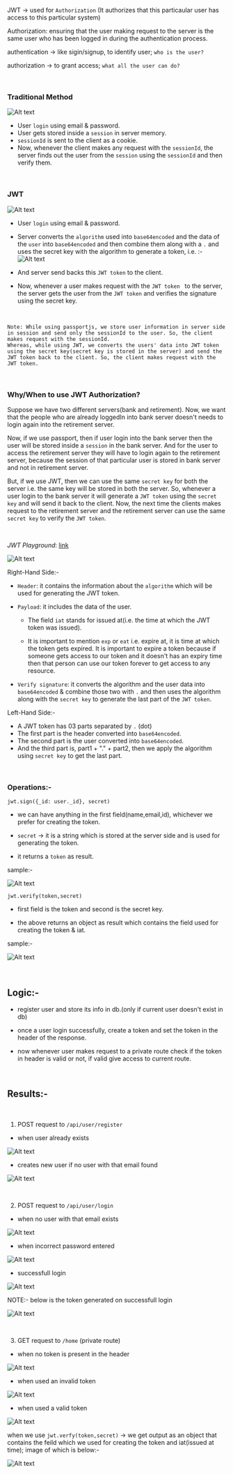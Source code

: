 JWT -> used for ```Authorization``` (It authorizes that this particaular user has access to this particular system)

Authorization: ensuring that the user making request to the server is the same user who has been logged in during the authentication process.

authentication -> like sigin/signup, to identify user; ```who is the user?```


authorization -> to grant access; ```what all the user can do?```

<br>

<h3>Traditional Method</h3>

![Alt text](images/image-2.png)

- User ```login``` using email & password.
- User gets stored inside a ```session``` in server memory.
- ```sessionId``` is sent to the client as a cookie.
- Now, whenever the client makes any request with the ```sessionId```, the server finds out the user from the ```session``` using the ```sessionId``` and then verify them.

<br>

<h3>JWT</h3>

![Alt text](images/image-1.png)

- User ```login``` using email & password.
- Server converts the ```algorithm``` used into ```base64encoded``` and the data of the ```user``` into ```base64encoded``` and then combine them along with a ```.``` and uses the secret key with the algorithm to generate a token, i.e. :- 
 ![Alt text](images/image-3.png)

- And server send backs this ```JWT token``` to the client.
- Now, whenever a user makes request with the ```JWT token ``` to the server, the server gets the user from the ```JWT token``` and verifies the signature using the secret key.

<br>

    Note: While using passportjs, we store user information in server side in session and send only the sessionId to the user. So, the client makes request with the sessionId.
    Whereas, while using JWT, we converts the users' data into JWT token using the secret key(secret key is stored in the server) and send the JWT token back to the client. So, the client makes request with the JWT token.

<br>

<h3>Why/When to use JWT Authorization?</h3>

Suppose we have two different servers(bank and retirement). Now, we want that the people who are already loggedIn into bank server doesn't needs to login again into the retirement server.


Now, if we use passport, then if user login into the bank server then the user will be stored inside a ```session``` in the bank server. And for the user to access the retirement server they will have to login again to the retirement server, because the session of that particular user is stored in bank server and not in retirement server.

But, if we use JWT, then we can use the same ```secret key``` for both the server i.e. the same key will be stored in both the server. So, whenever a user login to the bank server it will generate a ```JWT token``` using the ```secret key``` and will send it back to the client. Now, the next time the clients makes request to the retirement server and the retirement server can use the same ```secret key``` to verify the ``JWT token``.


<br>

*JWT Playground*: [link](https://jwt.io/)


![Alt text](images/image-4.png)

Right-Hand Side:-

- ```Header```: it contains the information about the ``algorithm`` which will be used for generating the JWT token.
- ```Payload```: it includes the data of the user. 

    - The field ```iat``` stands for issued at(i.e. the time at which the JWT token was issued).
    
    - It is important to mention ``exp`` or ``eat`` i.e. expire at, it is time at which the token gets expired. It is important to expire a token because if someone gets access to our token and it doesn't has an expiry time then that person can use our token forever to get access to any resource. 

- ```Verify signature```: it converts the algorithm and the user data into ```base64encoded``` & combine those two with ```.``` and then uses the algorithm along with the ``secret key`` to generate the last part of the ``JWT token``.


Left-Hand Side:-

- A JWT token has 03 parts separated by ```.``` (dot)
- The first part is the header converted into ```base64encoded```.
- The second part is the user converted into ```base64encoded```.
- And the third part is, part1 + "." + part2, then we apply the algorithm using ``secret key`` to get the last part.


<br>

<h3> Operations:- </h3>


```jwt.sign({_id: user._id}, secret)``` 

- we can have anything in the first field(name,email,id), whichever we prefer for creating the token. 

- ```secret``` -> it is a string which is stored at the server side and is used for generating the token.

- it returns a ```token``` as result.

sample:-


![Alt text](images/image-10.png)


```jwt.verify(token,secret)```

- first field is the token and second is the secret key.

- the above returns an object as result which contains the field used for creating the token & iat.

sample:-


![Alt text](images/image-14.png)


<br>

<h2>Logic:-</h2>

- register user and store its info in db.(only if current user doesn't exist in db)

- once a user login successfully, create a token and set the token in the header of the response.

- now whenever user makes request to a private route check if the token in header is valid or not, if valid give access to current route.

<br>


<h2> Results:-</h2>

<br>


1. POST request to ```/api/user/register```

- when user already exists

![Alt text](images/image-5.png)

- creates new user if no user with that email found

![Alt text](images/image-6.png)


<br>


2. POST request to ```/api/user/login```

- when no user with that email exists

![Alt text](images/image-7.png)

- when incorrect password entered

![Alt text](images/image-8.png)

- successfull login

![Alt text](images/image-9.png)

NOTE:- below is the token generated on successfull login

![Alt text](images/image-10.png)


<br>

3. GET request to ```/home``` (private route)

- when no token is present in the header

![Alt text](images/image-11.png)

- when used an invalid token

![Alt text](images/image-12.png)

- when used a valid token

![Alt text](images/image-13.png)

when we use ```jwt.verfy(token,secret)``` -> we get output as an object that contains the feild which we used for creating the token and iat(issued at time); image of which is below:- 

![Alt text](images/image-14.png)


